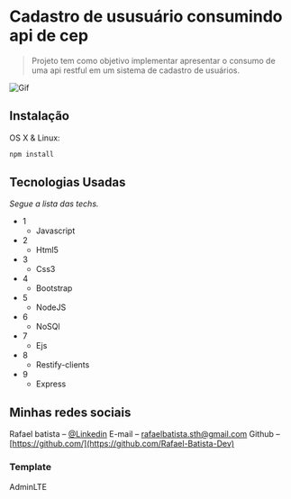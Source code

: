 # Cadastro de ususuário consumindo api de cep

> Projeto tem como objetivo implementar apresentar o consumo de uma api restful em um sistema de cadastro de usuários.

![Gif](https://github.com/Rafael-Batista-Dev/cadastro-usuario-2.0/blob/master/pipefy.gif)

## Instalação

OS X & Linux:

```sh
npm install
```

## Tecnologias Usadas

_Segue a lista das techs._

- 1
  - Javascript
- 2
  - Html5
- 3
  - Css3
- 4
  - Bootstrap
- 5
  - NodeJS
- 6
  - NoSQl
- 7
  - Ejs
- 8
  - Restify-clients
- 9
  - Express

## Minhas redes sociais

Rafael batista – [@Linkedin](https://www.linkedin.com/in/rafael-batista-dev/)
E-mail – rafaelbatista.sth@gmail.com
Github –[https://github.com/](https://github.com/Rafael-Batista-Dev)

### Template

AdminLTE
